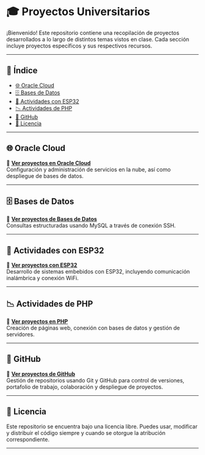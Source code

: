 # 🎓 Proyectos Universitarios

¡Bienvenido! Este repositorio contiene una recopilación de proyectos desarrollados a lo largo de distintos temas vistos en clase. Cada sección incluye proyectos específicos y sus respectivos recursos.

---

## 📌 Índice

- [🌐 Oracle Cloud](#-oracle-cloud)
- [🗄️ Bases de Datos](#-bases-de-datos)
- [🔌 Actividades con ESP32](#-actividades-con-esp32)
- [📉 Actividades de PHP](#-actividades-de-php)
- [🔎 GitHub](#-github)
- [📜 Licencia](#-licencia)

---

## 🌐 Oracle Cloud

🔗 **[Ver proyectos en Oracle Cloud](https://github.com/ahmAriza01/ReadMi.md/blob/main/Oracle%20Cloud/README.md)**  
Configuración y administración de servicios en la nube, así como despliegue de bases de datos.

---

## 🗄️ Bases de Datos

🔗 **[Ver proyectos de Bases de Datos](https://github.com/ahmAriza01/ReadMi.md/blob/main/Base%20de%20Datos/README.md)**  
Consultas estructuradas usando MySQL a través de conexión SSH.

---

## 🔌 Actividades con ESP32

🔗 **[Ver proyectos con ESP32](https://github.com/ahmAriza01/ReadMi.md/blob/main/Actividades%20con%20ESP32/README.md)**  
Desarrollo de sistemas embebidos con ESP32, incluyendo comunicación inalámbrica y conexión WiFi.

---

## 📉 Actividades de PHP

🔗 **[Ver proyectos en PHP](https://github.com/ahmAriza01/ReadMi.md/blob/main/Actividades%20de%20PHP/README.md)**  
Creación de páginas web, conexión con bases de datos y gestión de servidores.

---

## 🔎 GitHub

🔗 **[Ver proyectos de GitHub](https://github.com/ahmAriza01/ReadMi.md/blob/main/Github/README.md)**  
Gestión de repositorios usando Git y GitHub para control de versiones, portafolio de trabajo, colaboración y despliegue de proyectos.

---

## 📜 Licencia

Este repositorio se encuentra bajo una licencia libre. Puedes usar, modificar y distribuir el código siempre y cuando se otorgue la atribución correspondiente.

---
